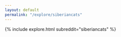 ```yaml
---
layout: default
permalink: "/explore/siberiancats"
---
```


{% include explore.html subreddit="siberiancats" %}
